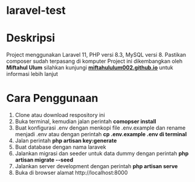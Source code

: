 # laravel-test

# Deskripsi
Project menggunakan Laravel 11, PHP versi 8.3, MySQL versi 8. Pastikan composer sudah terpasang di komputer
Project ini dikembangkan oleh <b>Miftahul Ulum</b> silahkan kunjungi <b><a target="_blank" href="https://miftahululum002.github.io">miftahululum002.github.io</a></b> untuk informasi lebih lanjut
# Cara Penggunaan
<ol>
<li>Clone atau download respository ini</li>
<li>Buka terminal, kemudian jalan perintah <b>comopser install</b></li>
<li>Buat konfigurasi .env dengan menkopi file .env.example dan rename menjadi .env atau dengan perintah <b>cp .env.example .env di terminal</b></li>
<li>Jalan perintah <b>php artisan key:generate</b></li>
<li>Buat database dengan nama laravek</li>
<li>Jalankan migrasi dan seeder untuk data dummy dengan perintah <b>php artisan migrate --seed</b></li>
<li>Jalankan server development dengan perintah <b>php artisan serve</b></li>
<li>Buka di browser alamat http://localhost:8000</li>
</ol>